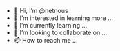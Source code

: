 - 👋 Hi, I’m @netnous
- 👀 I’m interested in learning more ...
- 🌱 I’m currently learning ...
- 💞️ I’m looking to collaborate on ...
- 📫 How to reach me ...

<!---
netnous/netnous is a ✨ special ✨ repository because its `README.md` (this file) appears on your GitHub profile.
You can click the Preview link to take a look at your changes.
--->
